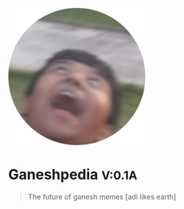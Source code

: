 
![logo](_media/icon.png)

# Ganeshpedia  <small>  V:0.1A</small>

> The future of ganesh memes [adi likes earth]
